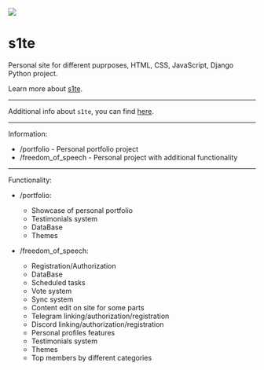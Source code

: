 <p align="left"> 
  <img src="https://github.com/freed0m0fspeech/s1te/actions/workflows/fly.yml/badge.svg" />
</p>

s1te
========================

Personal site for different puprposes, HTML, CSS, JavaScript, Django Python project.

Learn more about [s1te](https://github.com/pr0stre1/s1te/releases).

---------------

Additional info about ``s1te``, you can find [here](https://github.com/pr0stre1/s1te/releases).

---------------

Information:
  * /portfolio - Personal portfolio project
  * /freedom_of_speech - Personal project with additional functionality

---------------

Functionality:
  * /portfolio:

    - Showcase of personal portfolio
    - Testimonials system
    - DataBase
    - Themes

  * /freedom_of_speech:

    - Registration/Authorization
    - DataBase
    - Scheduled tasks
    - Vote system
    - Sync system
    - Content edit on site for some parts
    - Telegram linking/authorization/registration
    - Discord linking/authorization/registration
    - Personal profiles features
    - Testimonials system
    - Themes
    - Top members by different categories
